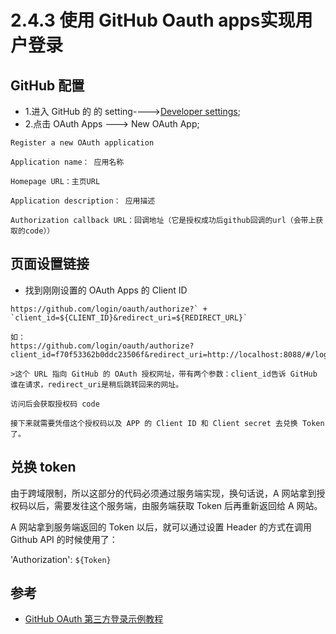 # 2.4.3 使用 GitHub Oauth apps实现用户登录

## GitHub 配置
- 1.进入 GitHub 的 的 setting---->[Developer settings](https://github.com/settings/apps);
- 2.点击 OAuth Apps ---> New OAuth App;
```
Register a new OAuth application

Application name： 应用名称

Homepage URL：主页URL

Application description： 应用描述

Authorization callback URL：回调地址（它是授权成功后github回调的url（会带上获取的code））
```



## 页面设置链接

- 找到刚刚设置的 OAuth Apps 的 Client ID
```
https://github.com/login/oauth/authorize?` + `client_id=${CLIENT_ID}&redirect_uri=${REDIRECT_URL}`

如：
https://github.com/login/oauth/authorize?client_id=f70f53362b0ddc23506f&redirect_uri=http://localhost:8088/#/login

>这个 URL 指向 GitHub 的 OAuth 授权网址，带有两个参数：client_id告诉 GitHub 谁在请求，redirect_uri是稍后跳转回来的网址。

访问后会获取授权码 code

接下来就需要凭借这个授权码以及 APP 的 Client ID 和 Client secret 去兑换 Token 了。
```

## 兑换 token

由于跨域限制，所以这部分的代码必须通过服务端实现，换句话说，A 网站拿到授权码以后，需要发往这个服务端，由服务端获取 Token 后再重新返回给 A 网站。

A 网站拿到服务端返回的 Token 以后，就可以通过设置 Header 的方式在调用 Github API 的时候使用了：

'Authorization': `${Token}`



## 参考
- [GitHub OAuth 第三方登录示例教程](http://www.ruanyifeng.com/blog/2019/04/github-oauth.html)
